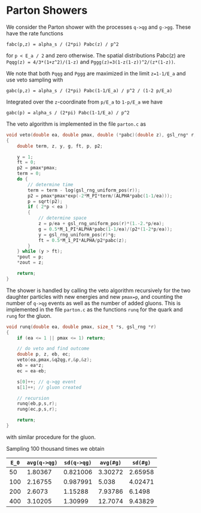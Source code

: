 # Parton Showers
We consider the Parton shower with the processes
`q->qg` and `g->gg`.
These have the rate functions
```
fabc(p,z) = alpha_s / (2*pi) Pabc(z) / p^2
```
for `p < E_a / 2` and zero otherwise.
The spatial distributions Pabc(z) are
`Pqqg(z) = 4/3*(1+z^2)/(1-z)` and `Pggg(z)=3(1-z(1-z))^2/(z*(1-z))`.

We note that both `Pqqg` and `Pggg` are maximized in the limit `z=1-1/E_a`
and use veto sampling with
```
gabc(p,z) = alpha_s / (2*pi) Pabc(1-1/E_a) / p^2 / (1-2 p/E_a)
```
Integrated over the `z`-coordinate from `p/E_a` to `1-p/E_a` we have
```
gabc(p) = alpha_s / (2*pi) Pabc(1-1/E_a) / p^2
```
The veto algorithm is implemented in the file `parton.c` as
```C
void veto(double ea, double pmax, double (*pabc)(double z), gsl_rng* r, double *pout, double *zout)
{
	double term, z, y, g, ft, p, p2;

	y = 1;
	ft = 0;
	p2 = pmax*pmax;
	term = 0;
	do {
		// determine time
		term = term - log(gsl_rng_uniform_pos(r));
		p2 = pmax*pmax*exp(-2*M_PI*term/(ALPHA*pabc(1-1/ea)));
		p = sqrt(p2);
		if ( 2*p < ea )
		{
			// determine space
			z = p/ea + gsl_rng_uniform_pos(r)*(1.-2.*p/ea);
			g = 0.5*M_1_PI*ALPHA*pabc(1-1/ea)/(p2*(1-2*p/ea));
			y = gsl_rng_uniform_pos(r)*g;
			ft = 0.5*M_1_PI*ALPHA/p2*pabc(z);
		}
	} while (y > ft);
	*pout = p;
	*zout = z;

	return;
}
```
The shower is handled by calling the veto algorithm recursively for the
two daughter particles with new energies and new `pmax=p`,
and counting the number of `q->qg` events as well as the number of added gluons.
This is implemented in the file `parton.c` as the functions `runq` for the
quark and `rung` for the gluon.
```C
void runq(double ea, double pmax, size_t *s, gsl_rng *r)
{
	if (ea <= 1 || pmax <= 1) return;

	// do veto and find outcome
	double p, z, eb, ec;
	veto(ea,pmax,&q2qg,r,&p,&z);
	eb = ea*z;
	ec = ea-eb;

	s[0]++; // q->qg event
	s[1]++; // gluon created

	// recursion
	runq(eb,p,s,r);
	rung(ec,p,s,r);

	return;
}
```
with similar procedure for the gluon.

Sampling 100 thousand times we obtain

|`E_0`		| `avg(q->qg)`	| `sd(q->qg)`	| `avg(#g)`	| `sd(#g)`|
|-----------|---------------|---------------|-----------|---------|
|50|1.80367|0.821006|3.30272|2.65958|
|100|2.16755|0.987991|5.038|4.02471|
|200|2.6073|1.15288|7.93786|6.1498|
|400|3.10205|1.30999|12.7074|9.43829|
